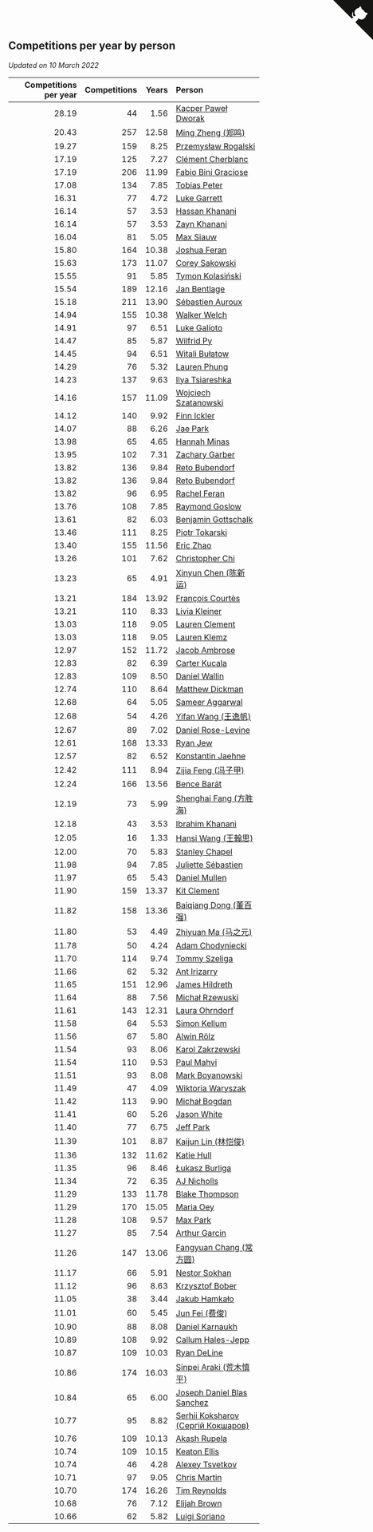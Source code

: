 ## Competitions per year by person

*Updated on 10 March 2022*

| Competitions per year | Competitions | Years | Person |
| ---: | ---: | ---: | :--- |
| 28.19 | 44 | 1.56 | [Kacper Paweł Dworak](https://www.worldcubeassociation.org/persons/2020DWOR01) |
| 20.43 | 257 | 12.58 | [Ming Zheng (郑鸣)](https://www.worldcubeassociation.org/persons/2009ZHEN11) |
| 19.27 | 159 | 8.25 | [Przemysław Rogalski](https://www.worldcubeassociation.org/persons/2013ROGA02) |
| 17.19 | 125 | 7.27 | [Clément Cherblanc](https://www.worldcubeassociation.org/persons/2014CHER05) |
| 17.19 | 206 | 11.99 | [Fabio Bini Graciose](https://www.worldcubeassociation.org/persons/2010GRAC02) |
| 17.08 | 134 | 7.85 | [Tobias Peter](https://www.worldcubeassociation.org/persons/2014PETE03) |
| 16.31 | 77 | 4.72 | [Luke Garrett](https://www.worldcubeassociation.org/persons/2017GARR05) |
| 16.14 | 57 | 3.53 | [Hassan Khanani](https://www.worldcubeassociation.org/persons/2018KHAN26) |
| 16.14 | 57 | 3.53 | [Zayn Khanani](https://www.worldcubeassociation.org/persons/2018KHAN28) |
| 16.04 | 81 | 5.05 | [Max Siauw](https://www.worldcubeassociation.org/persons/2017SIAU02) |
| 15.80 | 164 | 10.38 | [Joshua Feran](https://www.worldcubeassociation.org/persons/2011FERA01) |
| 15.63 | 173 | 11.07 | [Corey Sakowski](https://www.worldcubeassociation.org/persons/2011SAKO01) |
| 15.55 | 91 | 5.85 | [Tymon Kolasiński](https://www.worldcubeassociation.org/persons/2016KOLA02) |
| 15.54 | 189 | 12.16 | [Jan Bentlage](https://www.worldcubeassociation.org/persons/2010BENT01) |
| 15.18 | 211 | 13.90 | [Sébastien Auroux](https://www.worldcubeassociation.org/persons/2008AURO01) |
| 14.94 | 155 | 10.38 | [Walker Welch](https://www.worldcubeassociation.org/persons/2011WELC01) |
| 14.91 | 97 | 6.51 | [Luke Galioto](https://www.worldcubeassociation.org/persons/2015GALI02) |
| 14.47 | 85 | 5.87 | [Wilfrid Py](https://www.worldcubeassociation.org/persons/2016PYWI01) |
| 14.45 | 94 | 6.51 | [Witali Bułatow](https://www.worldcubeassociation.org/persons/2015BUAT01) |
| 14.29 | 76 | 5.32 | [Lauren Phung](https://www.worldcubeassociation.org/persons/2016PHUN02) |
| 14.23 | 137 | 9.63 | [Ilya Tsiareshka](https://www.worldcubeassociation.org/persons/2012TERE01) |
| 14.16 | 157 | 11.09 | [Wojciech Szatanowski](https://www.worldcubeassociation.org/persons/2011SZAT01) |
| 14.12 | 140 | 9.92 | [Finn Ickler](https://www.worldcubeassociation.org/persons/2012ICKL01) |
| 14.07 | 88 | 6.26 | [Jae Park](https://www.worldcubeassociation.org/persons/2015PARK24) |
| 13.98 | 65 | 4.65 | [Hannah Minas](https://www.worldcubeassociation.org/persons/2017MINA04) |
| 13.95 | 102 | 7.31 | [Zachary Garber](https://www.worldcubeassociation.org/persons/2014GARB01) |
| 13.82 | 136 | 9.84 | [Reto Bubendorf](https://www.worldcubeassociation.org/persons/2012BUBE01) |
| 13.82 | 136 | 9.84 | [Reto Bubendorf](https://www.worldcubeassociation.org/persons/2012BUBE01) |
| 13.82 | 96 | 6.95 | [Rachel Feran](https://www.worldcubeassociation.org/persons/2015FERA01) |
| 13.76 | 108 | 7.85 | [Raymond Goslow](https://www.worldcubeassociation.org/persons/2014GOSL01) |
| 13.61 | 82 | 6.03 | [Benjamin Gottschalk](https://www.worldcubeassociation.org/persons/2016GOTT01) |
| 13.46 | 111 | 8.25 | [Piotr Tokarski](https://www.worldcubeassociation.org/persons/2013TOKA01) |
| 13.40 | 155 | 11.56 | [Eric Zhao](https://www.worldcubeassociation.org/persons/2010ZHAO19) |
| 13.26 | 101 | 7.62 | [Christopher Chi](https://www.worldcubeassociation.org/persons/2014CHIC01) |
| 13.23 | 65 | 4.91 | [Xinyun Chen (陈新运)](https://www.worldcubeassociation.org/persons/2017CHEN36) |
| 13.21 | 184 | 13.92 | [François Courtès](https://www.worldcubeassociation.org/persons/2008COUR01) |
| 13.21 | 110 | 8.33 | [Livia Kleiner](https://www.worldcubeassociation.org/persons/2013KLEI03) |
| 13.03 | 118 | 9.05 | [Lauren Clement](https://www.worldcubeassociation.org/persons/2013KLEM01) |
| 13.03 | 118 | 9.05 | [Lauren Klemz](https://www.worldcubeassociation.org/persons/2013KLEM01) |
| 12.97 | 152 | 11.72 | [Jacob Ambrose](https://www.worldcubeassociation.org/persons/2010AMBR01) |
| 12.83 | 82 | 6.39 | [Carter Kucala](https://www.worldcubeassociation.org/persons/2015KUCA01) |
| 12.83 | 109 | 8.50 | [Daniel Wallin](https://www.worldcubeassociation.org/persons/2013WALL03) |
| 12.74 | 110 | 8.64 | [Matthew Dickman](https://www.worldcubeassociation.org/persons/2013DICK01) |
| 12.68 | 64 | 5.05 | [Sameer Aggarwal](https://www.worldcubeassociation.org/persons/2017AGGA01) |
| 12.68 | 54 | 4.26 | [Yifan Wang (王逸帆)](https://www.worldcubeassociation.org/persons/2017WANY29) |
| 12.67 | 89 | 7.02 | [Daniel Rose-Levine](https://www.worldcubeassociation.org/persons/2015ROSE01) |
| 12.61 | 168 | 13.33 | [Ryan Jew](https://www.worldcubeassociation.org/persons/2008JEWR01) |
| 12.57 | 82 | 6.52 | [Konstantin Jaehne](https://www.worldcubeassociation.org/persons/2015JAEH01) |
| 12.42 | 111 | 8.94 | [Zijia Feng (冯子甲)](https://www.worldcubeassociation.org/persons/2013FENG02) |
| 12.24 | 166 | 13.56 | [Bence Barát](https://www.worldcubeassociation.org/persons/2008BARA01) |
| 12.19 | 73 | 5.99 | [Shenghai Fang (方胜海)](https://www.worldcubeassociation.org/persons/2016FANG01) |
| 12.18 | 43 | 3.53 | [Ibrahim Khanani](https://www.worldcubeassociation.org/persons/2018KHAN27) |
| 12.05 | 16 | 1.33 | [Hansi Wang (王翰思)](https://www.worldcubeassociation.org/persons/2020WANG19) |
| 12.00 | 70 | 5.83 | [Stanley Chapel](https://www.worldcubeassociation.org/persons/2016CHAP04) |
| 11.98 | 94 | 7.85 | [Juliette Sébastien](https://www.worldcubeassociation.org/persons/2014SEBA01) |
| 11.97 | 65 | 5.43 | [Daniel Mullen](https://www.worldcubeassociation.org/persons/2016MULL04) |
| 11.90 | 159 | 13.37 | [Kit Clement](https://www.worldcubeassociation.org/persons/2008CLEM01) |
| 11.82 | 158 | 13.36 | [Baiqiang Dong (董百强)](https://www.worldcubeassociation.org/persons/2008DONG06) |
| 11.80 | 53 | 4.49 | [Zhiyuan Ma (马之元)](https://www.worldcubeassociation.org/persons/2017MAZH04) |
| 11.78 | 50 | 4.24 | [Adam Chodyniecki](https://www.worldcubeassociation.org/persons/2017CHOD02) |
| 11.70 | 114 | 9.74 | [Tommy Szeliga](https://www.worldcubeassociation.org/persons/2012SZEL01) |
| 11.66 | 62 | 5.32 | [Ant Irizarry](https://www.worldcubeassociation.org/persons/2016IRIZ02) |
| 11.65 | 151 | 12.96 | [James Hildreth](https://www.worldcubeassociation.org/persons/2009HILD01) |
| 11.64 | 88 | 7.56 | [Michał Rzewuski](https://www.worldcubeassociation.org/persons/2014RZEW01) |
| 11.61 | 143 | 12.31 | [Laura Ohrndorf](https://www.worldcubeassociation.org/persons/2009OHRN01) |
| 11.58 | 64 | 5.53 | [Simon Kellum](https://www.worldcubeassociation.org/persons/2016KELL12) |
| 11.56 | 67 | 5.80 | [Alwin Rölz](https://www.worldcubeassociation.org/persons/2016ROLZ01) |
| 11.54 | 93 | 8.06 | [Karol Zakrzewski](https://www.worldcubeassociation.org/persons/2014ZAKR01) |
| 11.54 | 110 | 9.53 | [Paul Mahvi](https://www.worldcubeassociation.org/persons/2012MAHV01) |
| 11.51 | 93 | 8.08 | [Mark Boyanowski](https://www.worldcubeassociation.org/persons/2014BOYA01) |
| 11.49 | 47 | 4.09 | [Wiktoria Waryszak](https://www.worldcubeassociation.org/persons/2018WARY01) |
| 11.42 | 113 | 9.90 | [Michał Bogdan](https://www.worldcubeassociation.org/persons/2012BOGD01) |
| 11.41 | 60 | 5.26 | [Jason White](https://www.worldcubeassociation.org/persons/2016WHIT16) |
| 11.40 | 77 | 6.75 | [Jeff Park](https://www.worldcubeassociation.org/persons/2015PARK08) |
| 11.39 | 101 | 8.87 | [Kaijun Lin (林恺俊)](https://www.worldcubeassociation.org/persons/2013LINK01) |
| 11.36 | 132 | 11.62 | [Katie Hull](https://www.worldcubeassociation.org/persons/2010HULL01) |
| 11.35 | 96 | 8.46 | [Łukasz Burliga](https://www.worldcubeassociation.org/persons/2013BURL01) |
| 11.34 | 72 | 6.35 | [AJ Nicholls](https://www.worldcubeassociation.org/persons/2015NICH04) |
| 11.29 | 133 | 11.78 | [Blake Thompson](https://www.worldcubeassociation.org/persons/2010THOM03) |
| 11.29 | 170 | 15.05 | [Maria Oey](https://www.worldcubeassociation.org/persons/2007OEYM01) |
| 11.28 | 108 | 9.57 | [Max Park](https://www.worldcubeassociation.org/persons/2012PARK03) |
| 11.27 | 85 | 7.54 | [Arthur Garcin](https://www.worldcubeassociation.org/persons/2014GARC27) |
| 11.26 | 147 | 13.06 | [Fangyuan Chang (常方圆)](https://www.worldcubeassociation.org/persons/2009CHAN04) |
| 11.17 | 66 | 5.91 | [Nestor Sokhan](https://www.worldcubeassociation.org/persons/2016SOKH01) |
| 11.12 | 96 | 8.63 | [Krzysztof Bober](https://www.worldcubeassociation.org/persons/2013BOBE01) |
| 11.05 | 38 | 3.44 | [Jakub Hamkało](https://www.worldcubeassociation.org/persons/2018HAMK01) |
| 11.01 | 60 | 5.45 | [Jun Fei (费俊)](https://www.worldcubeassociation.org/persons/2016FEIJ02) |
| 10.90 | 88 | 8.08 | [Daniel Karnaukh](https://www.worldcubeassociation.org/persons/2014KARN02) |
| 10.89 | 108 | 9.92 | [Callum Hales-Jepp](https://www.worldcubeassociation.org/persons/2012HALE01) |
| 10.87 | 109 | 10.03 | [Ryan DeLine](https://www.worldcubeassociation.org/persons/2012DELI01) |
| 10.86 | 174 | 16.03 | [Sinpei Araki (荒木慎平)](https://www.worldcubeassociation.org/persons/2006ARAK01) |
| 10.84 | 65 | 6.00 | [Joseph Daniel Blas Sanchez](https://www.worldcubeassociation.org/persons/2016SANC08) |
| 10.77 | 95 | 8.82 | [Serhii Koksharov (Сергій Кокшаров)](https://www.worldcubeassociation.org/persons/2013KOKS01) |
| 10.76 | 109 | 10.13 | [Akash Rupela](https://www.worldcubeassociation.org/persons/2012RUPE01) |
| 10.74 | 109 | 10.15 | [Keaton Ellis](https://www.worldcubeassociation.org/persons/2012ELLI01) |
| 10.74 | 46 | 4.28 | [Alexey Tsvetkov](https://www.worldcubeassociation.org/persons/2017TSVE02) |
| 10.71 | 97 | 9.05 | [Chris Martin](https://www.worldcubeassociation.org/persons/2013MART03) |
| 10.70 | 174 | 16.26 | [Tim Reynolds](https://www.worldcubeassociation.org/persons/2005REYN01) |
| 10.68 | 76 | 7.12 | [Elijah Brown](https://www.worldcubeassociation.org/persons/2015BROW03) |
| 10.66 | 62 | 5.82 | [Luigi Soriano](https://www.worldcubeassociation.org/persons/2016SORI04) |


<a href="https://github.com/jonatanklosko/wca_statistics" class="github-corner" aria-label="View source on Github"><svg width="80" height="80" viewBox="0 0 250 250" style="fill:#151513; color:#fff; position: absolute; top: 0; border: 0; right: 0;" aria-hidden="true"><path d="M0,0 L115,115 L130,115 L142,142 L250,250 L250,0 Z"></path><path d="M128.3,109.0 C113.8,99.7 119.0,89.6 119.0,89.6 C122.0,82.7 120.5,78.6 120.5,78.6 C119.2,72.0 123.4,76.3 123.4,76.3 C127.3,80.9 125.5,87.3 125.5,87.3 C122.9,97.6 130.6,101.9 134.4,103.2" fill="currentColor" style="transform-origin: 130px 106px;" class="octo-arm"></path><path d="M115.0,115.0 C114.9,115.1 118.7,116.5 119.8,115.4 L133.7,101.6 C136.9,99.2 139.9,98.4 142.2,98.6 C133.8,88.0 127.5,74.4 143.8,58.0 C148.5,53.4 154.0,51.2 159.7,51.0 C160.3,49.4 163.2,43.6 171.4,40.1 C171.4,40.1 176.1,42.5 178.8,56.2 C183.1,58.6 187.2,61.8 190.9,65.4 C194.5,69.0 197.7,73.2 200.1,77.6 C213.8,80.2 216.3,84.9 216.3,84.9 C212.7,93.1 206.9,96.0 205.4,96.6 C205.1,102.4 203.0,107.8 198.3,112.5 C181.9,128.9 168.3,122.5 157.7,114.1 C157.9,116.9 156.7,120.9 152.7,124.9 L141.0,136.5 C139.8,137.7 141.6,141.9 141.8,141.8 Z" fill="currentColor" class="octo-body"></path></svg></a><style>.github-corner:hover .octo-arm{animation:octocat-wave 560ms ease-in-out}@keyframes octocat-wave{0%,100%{transform:rotate(0)}20%,60%{transform:rotate(-25deg)}40%,80%{transform:rotate(10deg)}}@media (max-width:500px){.github-corner:hover .octo-arm{animation:none}.github-corner .octo-arm{animation:octocat-wave 560ms ease-in-out}}</style>
